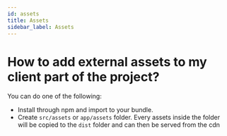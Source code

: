 ```yaml
---
id: assets
title: Assets
sidebar_label: Assets
---
```


# How to add external assets to my client part of the project?

You can do one of the following:
- Install through npm and import to your bundle.
- Create `src/assets` or `app/assets` folder. Every assets inside the folder will be copied to the `dist` folder and can then be served from the cdn
